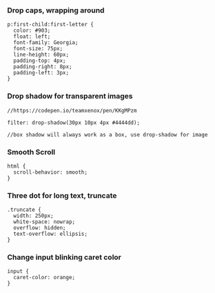 ### Drop caps, wrapping around
```
p:first-child:first-letter {
  color: #903;
  float: left;
  font-family: Georgia;
  font-size: 75px;
  line-height: 60px;
  padding-top: 4px;
  padding-right: 8px;
  padding-left: 3px;
}
```



### Drop shadow for transparent images
```
//https://codepen.io/teamxenox/pen/KKgMPzm

filter: drop-shadow(30px 10px 4px #4444dd);

//box shadow will always work as a box, use drop-shadow for image
```
### Smooth Scroll
```
html {
  scroll-behavior: smooth;
}
```


### Three dot for long text, truncate
```
.truncate {
  width: 250px;
  white-space: nowrap;
  overflow: hidden;
  text-overflow: ellipsis;
}
```

### Change input blinking caret color
```
input {
  caret-color: orange;
}
```
